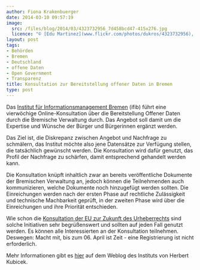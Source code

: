 ```yaml
---
author: Fiona Krakenbuerger
date: 2014-03-10 09:57:19
image:
  src: /files/blog/2014/03/4323732956_7d458bcd47-415x276.jpg
  licence: "© [Edu Martinez](www.flickr.com/photos/dukros/4323732956), Creative Commons 2.0" 
layout: post
tags:
- Behörden
- Bremen
- Deutschland
- offene Daten
- Open Government
- Transparenz
title: Konsultation zur Bereitstellung offener Daten in Bremen
type: post
---
```

Das [Institut für Informationsmanagement Bremen](http://www.ifib.de) (ifib) führt eine vierwöchige Online-Konsultation über die Bereitstellung Offener Daten durch die Bremische Verwaltung durch. Das Angebot soll damit um die Expertise und Wünsche der Bürger und Bürgerinnen ergänzt werden.

Das Ziel ist, die Diskrepanz zwischen Angebot und Nachfrage zu schmälern, das Institut möchte also jene Datensätze zur Verfügung stellen, die tatsächlich gewünscht werden. Die Konsultation wird dafür genutzt, das Profil der Nachfrage zu schärfen, damit entsprechend gehandelt werden kann. 

Die Konsultation knüpft inhaltlich zwar an bereits veröffentliche Dokumente der Bremischen Verwaltung an, jedoch können die Teilnehmenden auch kommunizieren, welche Dokumente noch hinzugefügt werden sollten. Die Einreichungen werden nach der ersten Phase auf rechtliche Zulässigkeit und technische Machbarkeit geprüft, in der zweiten Phase wird über die Einreichungen und ihre Priorität entschieden. 

Wie schon die [Konsultation der EU zur Zukunft des Urheberrechts](http://irights.info/webschau/eu-kommission-offentliche-konsultation-zur-zukunft-des-europaischen-urheberrechts/20077) sind solche Initiativen sehr begrüßenswert und sollten auf jeden Fall genutzt werden. Es können alle Interessierten an der Konsultation teilnehmen. Deswegen: Macht mit, bis zum 06. April ist Zeit - eine Registrierung ist nicht erforderlich. 

Mehr Informationen gibt es [hier](Konsultation%20f%C3%BCr%20ein%20bedarfsgerechtes%20Open%20Data%20Angebot%20in%20Bremen) auf dem Weblog des Instituts von Herbert Kubicek.